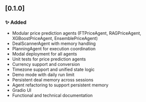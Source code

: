 ## [0.1.0]

### ✨ Added
- Modular price prediction agents (FTPriceAgent, RAGPriceAgent, XGBoostPriceAgent, EnsemblePriceAgent)
- DealScannerAgent with memory handling
- PlanningAgent for execution coordination
- Modal deployment for all agents
- Unit tests for price prediction agents
- Currency support and conversion
- Timezone support and unified state logic
- Demo mode with daily run limit
- Persistent deal memory across sessions
- Agent refactoring to support persistent memory
- Gradio UI
- Functional and technical documentation
